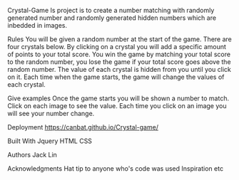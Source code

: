 Crystal-Game
Is project is to create a number matching with randomly generated number and randomly generated hidden numbers which are inbedded in images.

Rules
You will be given a random number at the start of the game.
There are four crystals below. By clicking on a crystal you will add a specific amount of points to your total score.
You win the game by matching your total score to the random number, you lose the game if your total score goes above the random number.
The value of each crystal is hidden from you until you click on it.
Each time when the game starts, the game will change the values of each crystal.

Give examples
Once the game starts you will be shown a number to match. Click on each image to see the value.
Each time you click on an image you will see your number change.

Deployment
https://canbat.github.io/Crystal-game/

Built With
Jquery 
HTML 
CSS 

Authors
Jack Lin

Acknowledgments
Hat tip to anyone who's code was used
Inspiration
etc
